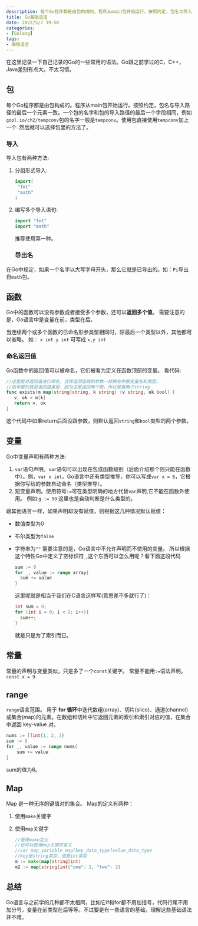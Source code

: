 ```yaml
---
description: 每个Go程序都是由包构成的。程序从main包开始运行。按照约定，包名与导入路径的最后一个元素一致。一个包的名字和包的导入路径的最后一个字段相同，例如`gopl.io/ch2/tempconv`包的名字一般是`tempconv`。使用包直接使用`tempconv`加上一个`.`然后就可以选择包里的方法了。 导入包有两种方法":"
title: Go基础语法
date: 2022/5/7 19:58
categories:
- [Golang]
tags:
- 编程语言
---
```

在这里记录一下自己记录的Go的一些常用的语法。Go跟之前学过的C，C++，Java差别有点大。不太习惯。

## 包

每个Go程序都是由包构成的。程序从main包开始运行。按照约定，包名与导入路径的最后一个元素一致。一个包的名字和包的导入路径的最后一个字段相同，例如`gopl.io/ch2/tempconv`包的名字一般是`tempconv`。使用包直接使用`tempconv`加上一个`.`然后就可以选择包里的方法了。

### 导入

导入包有两种方法:

1. 分组形式导入:
   
   ```go
   import(
    "fmt"
    "math"
   )
   ```
2. 编写多个导入语句:
   
   ```go
   import "fmt"
   import "math"
   ```
   
   推荐使用第一种。
   
   ### 导出名

在Go中规定，如果一个名字以大写字母开头，那么它就是已导出的。如：`Pi`导出自`math`包。

## 函数

Go中的函数可以没有参数或者接受多个参数，还可以**返回多个值**。
需要注意的是，Go语言中是变量在前，类型在后。

当连续两个或多个函数的已命名形参类型相同时，除最后一个类型以外，其他都可以省略。
如：
`x int y int` 可写成 `x,y int`

### 命名返回值

Go函数中的返回值可以被命名，它们被看为定义在函数顶部的变量。
看代码:

```go
//这里是对返回值进行命名，这样返回值就和参数一样拥有参数变量名和类型。
//括号里的就是返回值类型，因为这里返回两个数，所以使用两个string
func exists(m map[string]string, k string) (v string, ok bool) {
   v, ok = m[k]
   return v, ok
}
```

这个代码中如果return后面没跟参数，则默认返回`string`和`bool`类型的两个参数。

## 变量

Go中变量声明有两种方法:

1. `var`语句声明。`var`语句可以出现在包或函数级别（后面介绍那个则只能在函数中）。例，`var x int`。Go语言中还有类型推导，你可以写成`var x = 6`，它根据你写给的参数自动命名（类型推导）。
2. 短变量声明。使用符号`:=`可在类型明确的地方代替`var`声明,它不能在函数外使用。
   例如:`g := 99` 这里也是自动判断是什么类型的。

跟其他语言一样，如果声明却没有赋值，则根据这几种情况默认赋值：

- 数值类型为0
- 布尔类型为`false`
- 字符串为`""`
  需要注意的是，Go语言中不允许声明而不使用的变量。
  所以根据这个特性Go中定义了空标识符`_`,这个东西可以怎么用呢？看下面这段代码
  
  ```go
  sum := 0
  for _, value := range array{
    sum += value
  }
  ```
  
  这里呢就是相当于我们在C语言这样写(意思差不多就行了)：
  
  ```go
  int sum = 0;
  for (int i = 0; i < 2; i++){
    sum++;
  }
  ```
  
  就是只是为了索引而已。

## 常量

常量的声明与变量类似，只是多了一个`const`关键字。
常量不能用`:=`语法声明。
`const x = 9`

## range

`range`语言范围。
用于 **for 循环**中迭代数组(array)、切片(slice)、通道(channel)或集合(map)的元素。在数组和切片中它返回元素的索引和索引对应的值，在集合中返回 key-value 对。

```go
nums := []int{1, 2, 3}
sum := 0
for _, value := range nums{
    sum += value
}
```

sum的值为6。

## Map

Map 是一种无序的键值对的集合。
Map的定义有两种：

1. 使用`make`关键字
2. 使用`map`关键字
   
   ```go
   //使用make定义
   //也可以使用map关键字定义
   //var map_variable map[key_data_type]value_data_type
   //key是string类型，值是int类型
   m := make(map[string]int)
   m2 := map[string]int{"one": 1, "two": 2}
   ```

## 总结

Go语言与之前学的几种都不太相同，比如它if和for都不用加括号，代码行尾不用加分号，变量在前类型在后等等。不过要是有一些语言的基础，理解这些基础语法并不难。